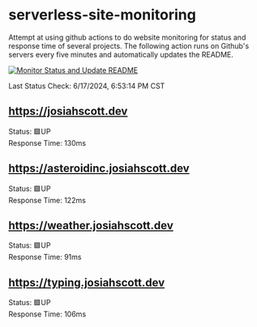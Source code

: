 # serverless-site-monitoring
Attempt at using github actions to do website monitoring for status and response time of several projects. The following action runs on Github's servers every five minutes and automatically updates the README.  

[![Monitor Status and Update README](https://github.com/JosiahSco/serverless-site-monitoring/actions/workflows/monitor.yaml/badge.svg)](https://github.com/JosiahSco/serverless-site-monitoring/actions/workflows/monitor.yaml)

Last Status Check: 6/17/2024, 6:53:14 PM CST

## https://josiahscott.dev
Status: 🟩UP  
Response Time: 130ms

## https://asteroidinc.josiahscott.dev
Status: 🟩UP  
Response Time: 122ms

## https://weather.josiahscott.dev
Status: 🟩UP  
Response Time: 91ms

## https://typing.josiahscott.dev
Status: 🟩UP  
Response Time: 106ms

